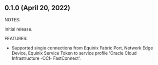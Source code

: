 ## 0.1.0 (April 20, 2022)

NOTES:

Initial release.

FEATURES:

- Supported single connections from Equinix Fabric Port, Network Edge Device, Equinix Service Token to service profile 'Oracle Cloud Infrastructure -OCI- FastConnect'.
